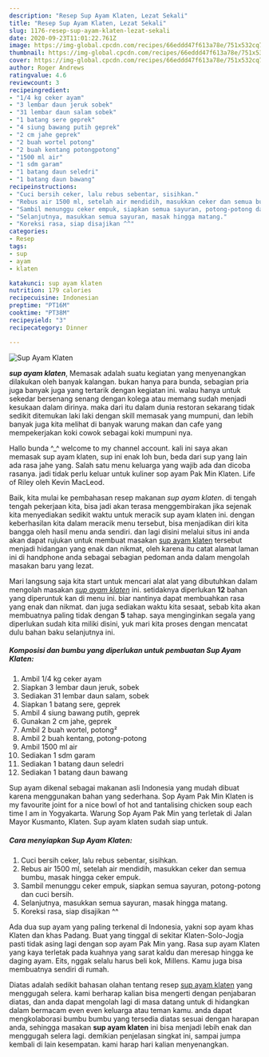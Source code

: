 ```yaml
---
description: "Resep Sup Ayam Klaten, Lezat Sekali"
title: "Resep Sup Ayam Klaten, Lezat Sekali"
slug: 1176-resep-sup-ayam-klaten-lezat-sekali
date: 2020-09-23T11:01:22.761Z
image: https://img-global.cpcdn.com/recipes/66eddd47f613a78e/751x532cq70/sup-ayam-klaten-foto-resep-utama.jpg
thumbnail: https://img-global.cpcdn.com/recipes/66eddd47f613a78e/751x532cq70/sup-ayam-klaten-foto-resep-utama.jpg
cover: https://img-global.cpcdn.com/recipes/66eddd47f613a78e/751x532cq70/sup-ayam-klaten-foto-resep-utama.jpg
author: Roger Andrews
ratingvalue: 4.6
reviewcount: 3
recipeingredient:
- "1/4 kg ceker ayam"
- "3 lembar daun jeruk sobek"
- "31 lembar daun salam sobek"
- "1 batang sere geprek"
- "4 siung bawang putih geprek"
- "2 cm jahe geprek"
- "2 buah wortel potong"
- "2 buah kentang potongpotong"
- "1500 ml air"
- "1 sdm garam"
- "1 batang daun seledri"
- "1 batang daun bawang"
recipeinstructions:
- "Cuci bersih ceker, lalu rebus sebentar, sisihkan."
- "Rebus air 1500 ml, setelah air mendidih, masukkan ceker dan semua bumbu, masak hingga ceker empuk."
- "Sambil menunggu ceker empuk, siapkan semua sayuran, potong-potong dan cuci bersih."
- "Selanjutnya, masukkan semua sayuran, masak hingga matang."
- "Koreksi rasa, siap disajikan ^^"
categories:
- Resep
tags:
- sup
- ayam
- klaten

katakunci: sup ayam klaten 
nutrition: 179 calories
recipecuisine: Indonesian
preptime: "PT16M"
cooktime: "PT38M"
recipeyield: "3"
recipecategory: Dinner

---
```



![Sup Ayam Klaten](https://img-global.cpcdn.com/recipes/66eddd47f613a78e/751x532cq70/sup-ayam-klaten-foto-resep-utama.jpg)

<b><i>sup ayam klaten</i></b>, Memasak adalah suatu kegiatan yang menyenangkan dilakukan oleh banyak kalangan. bukan hanya para bunda, sebagian pria juga banyak juga yang tertarik dengan kegiatan ini. walau hanya untuk sekedar bersenang senang dengan kolega atau memang sudah menjadi kesukaan dalam dirinya. maka dari itu dalam dunia restoran sekarang tidak sedikit ditemukan laki laki dengan skill memasak yang mumpuni, dan lebih banyak juga kita melihat di banyak warung makan dan cafe yang mempekerjakan koki cowok sebagai koki mumpuni nya.

Hallo bunda ^_^ welcome to my channel account. kali ini saya akan memasak sup ayam klaten, sup ini enak loh bun, beda dari sup yang lain ada rasa jahe yang. Salah satu menu keluarga yang wajib ada dan dicoba rasanya. jadi tidak perlu keluar untuk kuliner sop ayam Pak Min Klaten. Life of Riley oleh Kevin MacLeod.

Baik, kita mulai ke pembahasan resep makanan <i>sup ayam klaten</i>. di tengah tengah pekerjaan kita, bisa jadi akan terasa menggembirakan jika sejenak kita menyediakan sedikit waktu untuk meracik sup ayam klaten ini. dengan keberhasilan kita dalam meracik menu tersebut, bisa menjadikan diri kita bangga oleh hasil menu anda sendiri. dan lagi disini melalui situs ini anda akan dapat rujukan untuk membuat masakan <u>sup ayam klaten</u> tersebut menjadi hidangan yang enak dan nikmat, oleh karena itu catat alamat laman ini di handphone anda sebagai sebagian pedoman anda dalam mengolah masakan baru yang lezat.


Mari langsung saja kita start untuk mencari alat alat yang dibutuhkan dalam mengolah masakan <u><i>sup ayam klaten</i></u> ini. setidaknya diperlukan <b>12</b> bahan yang diperuntuk kan di menu ini. biar nantinya dapat membuahkan rasa yang enak dan nikmat. dan juga sediakan waktu kita sesaat, sebab kita akan membuatnya paling tidak dengan <b>5</b> tahap. saya menginginkan segala yang diperlukan sudah kita miliki disini, yuk mari kita proses dengan mencatat dulu bahan baku selanjutnya ini.

<!--inarticleads1-->

##### Komposisi dan bumbu yang diperlukan untuk pembuatan Sup Ayam Klaten:

1. Ambil 1/4 kg ceker ayam
1. Siapkan 3 lembar daun jeruk, sobek
1. Sediakan 31 lembar daun salam, sobek
1. Siapkan 1 batang sere, geprek
1. Ambil 4 siung bawang putih, geprek
1. Gunakan 2 cm jahe, geprek
1. Ambil 2 buah wortel, potong²
1. Ambil 2 buah kentang, potong-potong
1. Ambil 1500 ml air
1. Sediakan 1 sdm garam
1. Sediakan 1 batang daun seledri
1. Sediakan 1 batang daun bawang


Sup ayam dikenal sebagai makanan asli Indonesia yang mudah dibuat karena menggunakan bahan yang sederhana. Sop Ayam Pak Min Klaten is my favourite joint for a nice bowl of hot and tantalising chicken soup each time I am in Yogyakarta. Warung Sop Ayam Pak Min yang terletak di Jalan Mayor Kusmanto, Klaten. Sup ayam klaten sudah siap untuk. 

<!--inarticleads2-->

##### Cara menyiapkan Sup Ayam Klaten:

1. Cuci bersih ceker, lalu rebus sebentar, sisihkan.
1. Rebus air 1500 ml, setelah air mendidih, masukkan ceker dan semua bumbu, masak hingga ceker empuk.
1. Sambil menunggu ceker empuk, siapkan semua sayuran, potong-potong dan cuci bersih.
1. Selanjutnya, masukkan semua sayuran, masak hingga matang.
1. Koreksi rasa, siap disajikan ^^


Ada dua sup ayam yang paling terkenal di Indonesia, yakni sop ayam khas Klaten dan khas Padang. Buat yang tinggal di sekitar Klaten-Solo-Jogja pasti tidak asing lagi dengan sop ayam Pak Min yang. Rasa sup ayam Klaten yang kaya terletak pada kuahnya yang sarat kaldu dan meresap hingga ke daging ayam. Eits, nggak selalu harus beli kok, Millens. Kamu juga bisa membuatnya sendiri di rumah. 

Diatas adalah sedikit bahasan olahan tentang resep <u>sup ayam klaten</u> yang menggugah selera. kami berharap kalian bisa mengerti dengan penjabaran diatas, dan anda dapat mengolah lagi di masa datang untuk di hidangkan dalam bermacam even even keluarga atau teman kamu. anda dapat mengkolaborasi bumbu bumbu yang tersedia diatas sesuai dengan harapan anda, sehingga masakan <b>sup ayam klaten</b> ini bisa menjadi lebih enak dan menggugah selera lagi. demikian penjelasan singkat ini, sampai jumpa kembali di lain kesempatan. kami harap hari kalian menyenangkan.
